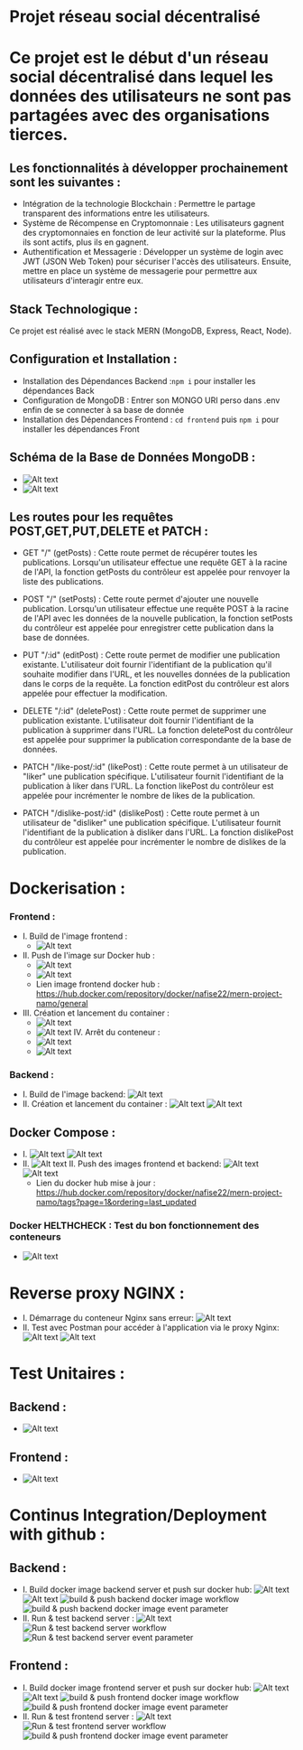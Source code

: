# Projet réseau social décentralisé

# Ce projet est le début d'un réseau social décentralisé dans lequel les données des utilisateurs ne sont pas partagées avec des organisations tierces.

## Les fonctionnalités à développer prochainement sont les suivantes :
-   Intégration de la technologie Blockchain : Permettre le partage transparent des informations entre les utilisateurs.
-   Système de Récompense en Cryptomonnaie : Les utilisateurs gagnent des cryptomonnaies en fonction de leur activité sur la plateforme. Plus ils sont actifs, plus ils en gagnent.
-   Authentification et Messagerie : Développer un système de login avec JWT (JSON Web Token) pour sécuriser l'accès des utilisateurs. Ensuite, mettre en place un système de messagerie pour permettre aux utilisateurs d'interagir entre eux.

## Stack Technologique :

Ce projet est réalisé avec le stack MERN (MongoDB, Express, React, Node).

## Configuration et Installation :

- Installation des Dépendances Backend :`npm i` pour installer les dépendances Back
- Configuration de MongoDB : Entrer son MONGO URI perso dans .env enfin de se connecter à sa base de donnée
- Installation des Dépendances Frontend : `cd frontend` puis `npm i` pour installer les dépendances Front

## Schéma de la Base de Données MongoDB : 

-   ![Alt text](<screenshots/schéma bdd.png>)
-   ![Alt text](screenshots/mongodb.png)

## Les routes pour les requêtes POST,GET,PUT,DELETE et PATCH :

-   GET "/" (getPosts) : Cette route permet de récupérer toutes les publications. Lorsqu'un utilisateur effectue une requête GET à la racine de l'API, la fonction getPosts du contrôleur est appelée pour renvoyer la liste des publications.

-   POST "/" (setPosts) : Cette route permet d'ajouter une nouvelle publication. Lorsqu'un utilisateur effectue une requête POST à la racine de l'API avec les données de la nouvelle publication, la fonction setPosts du contrôleur est appelée pour enregistrer cette publication dans la base de données.

-   PUT "/:id" (editPost) : Cette route permet de modifier une publication existante. L'utilisateur doit fournir l'identifiant de la publication qu'il souhaite modifier dans l'URL, et les nouvelles données de la publication dans le corps de la requête. La fonction editPost du contrôleur est alors appelée pour effectuer la modification.

-   DELETE "/:id" (deletePost) : Cette route permet de supprimer une publication existante. L'utilisateur doit fournir l'identifiant de la publication à supprimer dans l'URL. La fonction deletePost du contrôleur est appelée pour supprimer la publication correspondante de la base de données.

-   PATCH "/like-post/:id" (likePost) : Cette route permet à un utilisateur de "liker" une publication spécifique. L'utilisateur fournit l'identifiant de la publication à liker dans l'URL. La fonction likePost du contrôleur est appelée pour incrémenter le nombre de likes de la publication.

-   PATCH "/dislike-post/:id" (dislikePost) : Cette route permet à un utilisateur de "disliker" une publication spécifique. L'utilisateur fournit l'identifiant de la publication à disliker dans l'URL. La fonction dislikePost du contrôleur est appelée pour incrémenter le nombre de dislikes de la publication.

# Dockerisation :

### Frontend :

-   I. Build de l'image frontend :
    -   ![Alt text](<screenshots/Build image docker frontend.png>)
-   II. Push de l'image sur Docker hub :
    -   ![Alt text](<screenshots/Push image frontend sur dockerhub.png>)
    -   ![Alt text](<screenshots/Image frontend dockerhub.png>)
    -   Lien image frontend docker hub : https://hub.docker.com/repository/docker/nafise22/mern-project-namo/general
-   III. Création et lancement du container :
    -   ![Alt text](<screenshots/création container frontend.png>)
    -   ![Alt text](<screenshots/localhost frontend.png>)
    IV. Arrêt du conteneur :
    -   ![Alt text](<screenshots/Arrêt du container frontend.png>)
    -   ![Alt text](<screenshots/localhost après arrêt du container.png>)

### Backend :

-   I. Build de l'image backend:
    ![Alt text](<screenshots/Build image docker backend.png>)
-   II. Création et lancement du container :
    ![Alt text](screenshots/Backend_server_container.png)
    ![Alt text](<screenshots/Localhost 5000.png>)

## Docker Compose :

-   I.
      ![Alt text](<screenshots/Docker compose 1.png>)
      ![Alt text](<screenshots/Docker compose 2.png>)
-   II.
      ![Alt text](<screenshots/Localhost fonctionnel après docker compose.png>)
    II. Push des images frontend et backend:
      ![Alt text](<screenshots/push frontend et backend apres docker compose.png>)
      ![Alt text](<screenshots/Docker hub updated.png>)
    -   Lien du docker hub mise à jour : https://hub.docker.com/repository/docker/nafise22/mern-project-namo/tags?page=1&ordering=last_updated

### Docker HELTHCHECK : Test du bon fonctionnement des conteneurs

-   ![Alt text](<screenshots/Docker HEALTHCHECK.png>)

# Reverse proxy NGINX :

-   I. Démarrage du conteneur Nginx sans erreur:
    ![Alt text](<screenshots/container nginx démarrage sans erreur.png>)
-   II. Test avec Postman pour accéder à l'application via le proxy Nginx:
    ![Alt text](<screenshots/test requete GET postman backend.png>)
    ![Alt text](<screenshots/test requete GET postman frontend.png>)

# Test Unitaires : 

## Backend :

-   ![Alt text](<screenshots/Unit test backend.png>)

## Frontend :

-   ![Alt text](<screenshots/Unit test frontend.png>)

# Continus Integration/Deployment with github :

## Backend :

-   I. Build docker image backend server et push sur docker hub:
    ![Alt text](<screenshots/Build github Backend docker image.png>)
    ![Alt text](<screenshots/github push backend docker image.png>)
    ![build & push backend docker image workflow](https://github.com/Namo2202/ci-cd-h3/actions/workflows/build_backend.yml/badge.svg)
    ![build & push backend docker image event parameter](https://github.com/Namo2202/ci-cd-h3/actions/workflows/build_backend.yml/badge.svg?event=push)
-   II. Run & test backend server :
    ![Alt text](<screenshots/Run and test backend server.png>)
    ![Run & test backend server workflow](https://github.com/Namo2202/ci-cd-h3/actions/workflows/test_backend.yml/badge.svg)
     ![Run & test backend server event parameter](https://github.com/Namo2202/ci-cd-h3/actions/workflows/test_backend.yml/badge.svg?event=push)

## Frontend :

-   I. Build docker image frontend server et push sur docker hub:
    ![Alt text](<screenshots/Build github Frontend docker image.png>)
    ![Alt text](<screenshots/github push frontend docker image.png>)
    ![build & push frontend docker image workflow](https://github.com/Namo2202/ci-cd-h3/actions/workflows/build_frontend.yml/badge.svg)
     ![build & push frontend docker image event parameter](https://github.com/Namo2202/ci-cd-h3/actions/workflows/build_frontend.yml/badge.svg?event=push)
-   II. Run & test frontend server :
    ![Alt text](<screenshots/Run and Test frontend server.png>)
    ![Run & test frontend server workflow](https://github.com/Namo2202/ci-cd-h3/actions/workflows/test_frontend.yml/badge.svg)
     ![build & push frontend docker image event parameter](https://github.com/Namo2202/ci-cd-h3/actions/workflows/test_frontend.yml/badge.svg?event=push)

